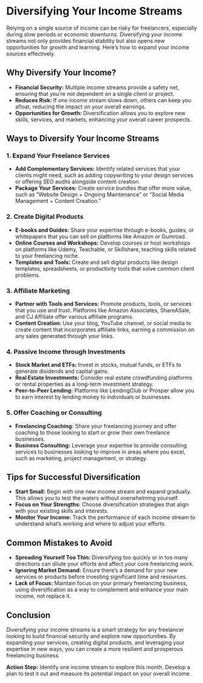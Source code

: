 # Diversifying Your Income Streams

Relying on a single source of income can be risky for freelancers, especially during slow periods or economic downturns. Diversifying your income streams not only provides financial stability but also opens new opportunities for growth and learning. Here’s how to expand your income sources effectively.

## Why Diversify Your Income?

- **Financial Security:** Multiple income streams provide a safety net, ensuring that you’re not dependent on a single client or project.
- **Reduces Risk:** If one income stream slows down, others can keep you afloat, reducing the impact on your overall earnings.
- **Opportunities for Growth:** Diversification allows you to explore new skills, services, and markets, enhancing your overall career prospects.

## Ways to Diversify Your Income Streams

### 1. **Expand Your Freelance Services**

- **Add Complementary Services:** Identify related services that your clients might need, such as adding copywriting to your design services or offering SEO audits alongside content creation.
- **Package Your Services:** Create service bundles that offer more value, such as “Website Design + Ongoing Maintenance” or “Social Media Management + Content Creation.”

### 2. **Create Digital Products**

- **E-books and Guides:** Share your expertise through e-books, guides, or whitepapers that you can sell on platforms like Amazon or Gumroad.
- **Online Courses and Workshops:** Develop courses or host workshops on platforms like Udemy, Teachable, or Skillshare, teaching skills related to your freelancing niche.
- **Templates and Tools:** Create and sell digital products like design templates, spreadsheets, or productivity tools that solve common client problems.

### 3. **Affiliate Marketing**

- **Partner with Tools and Services:** Promote products, tools, or services that you use and trust. Platforms like Amazon Associates, ShareASale, and CJ Affiliate offer various affiliate programs.
- **Content Creation:** Use your blog, YouTube channel, or social media to create content that incorporates affiliate links, earning a commission on any sales generated through your links.

### 4. **Passive Income through Investments**

- **Stock Market and ETFs:** Invest in stocks, mutual funds, or ETFs to generate dividends and capital gains.
- **Real Estate Investments:** Consider real estate crowdfunding platforms or rental properties as a long-term investment strategy.
- **Peer-to-Peer Lending:** Platforms like LendingClub or Prosper allow you to earn interest by lending money to individuals or businesses.

### 5. **Offer Coaching or Consulting**

- **Freelancing Coaching:** Share your freelancing journey and offer coaching to those looking to start or grow their own freelance businesses.
- **Business Consulting:** Leverage your expertise to provide consulting services to businesses looking to improve in areas where you excel, such as marketing, project management, or strategy.

## Tips for Successful Diversification

- **Start Small:** Begin with one new income stream and expand gradually. This allows you to test the waters without overwhelming yourself.
- **Focus on Your Strengths:** Choose diversification strategies that align with your existing skills and interests.
- **Monitor Your Income:** Track the performance of each income stream to understand what’s working and where to adjust your efforts.

## Common Mistakes to Avoid

- **Spreading Yourself Too Thin:** Diversifying too quickly or in too many directions can dilute your efforts and affect your core freelancing work.
- **Ignoring Market Demand:** Ensure there’s a demand for your new services or products before investing significant time and resources.
- **Lack of Focus:** Maintain focus on your primary freelancing business, using diversification as a way to complement and enhance your main income, not replace it.

## Conclusion

Diversifying your income streams is a smart strategy for any freelancer looking to build financial security and explore new opportunities. By expanding your services, creating digital products, and leveraging your expertise in new ways, you can create a more resilient and prosperous freelancing business.

**Action Step:** Identify one income stream to explore this month. Develop a plan to test it out and measure its potential impact on your overall income.
